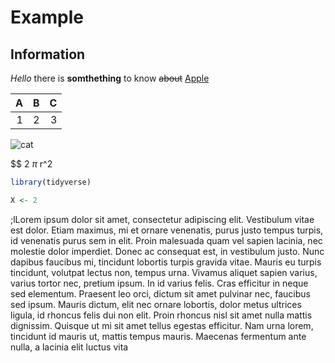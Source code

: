 # Example
## Information

*Hello* there is  **somthething** to know ~~about~~ 
[Apple](https://www.apple.com)


A| B | C
|----:|----:|----:|
|1|2|3

![cat](https://img.webmd.com/dtmcms/live/webmd/consumer_assets/site_images/article_thumbnails/other/cat_relaxing_on_patio_other/1800x1200_cat_relaxing_on_patio_other.jpg?resize=750px:*)


$$
2 $\pi$ r^2



```R
library(tidyverse)

X <- 2
```

;lLorem ipsum dolor sit amet, consectetur adipiscing elit. Vestibulum vitae est dolor. Etiam maximus, mi et ornare venenatis, purus justo tempus turpis, id venenatis purus sem in elit. Proin malesuada quam vel sapien lacinia, nec molestie dolor imperdiet. Donec ac consequat est, in vestibulum justo. Nunc dapibus faucibus mi, tincidunt lobortis turpis gravida vitae. Mauris eu turpis tincidunt, volutpat lectus non, tempus urna. Vivamus aliquet sapien varius, varius tortor nec, pretium ipsum. In id varius felis. Cras efficitur in neque sed elementum. Praesent leo orci, dictum sit amet pulvinar nec, faucibus sed ipsum. Mauris dictum, elit nec ornare lobortis, dolor metus ultrices ligula, id rhoncus felis dui non elit. Proin rhoncus nisl sit amet nulla mattis dignissim. Quisque ut mi sit amet tellus egestas efficitur. Nam urna lorem, tincidunt id mauris ut, mattis tempus mauris. Maecenas fermentum ante nulla, a lacinia elit luctus vita